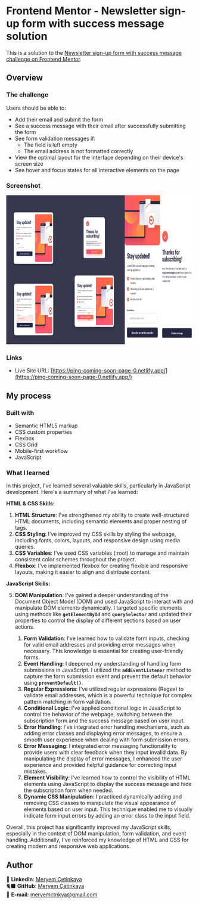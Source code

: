 # Frontend Mentor - Newsletter sign-up form with success message solution

This is a solution to the [Newsletter sign-up form with success message challenge on Frontend Mentor](https://www.frontendmentor.io/challenges/newsletter-signup-form-with-success-message-3FC1AZbNrv).

## Overview

### The challenge

Users should be able to:

- Add their email and submit the form
- See a success message with their email after successfully submitting the form
- See form validation messages if:
  - The field is left empty
  - The email address is not formatted correctly
- View the optimal layout for the interface depending on their device's screen size
- See hover and focus states for all interactive elements on the page

### Screenshot

<div class="image-container">
  <img src="./assets/images/screenshot.png" alt="Intro component with sign up form desktop" height= "400">
</div>

### Links

- Live Site URL: [https://ping-coming-soon-page-0.netlify.app/](https://ping-coming-soon-page-0.netlify.app/)

## My process

### Built with

- Semantic HTML5 markup
- CSS custom properties
- Flexbox
- CSS Grid
- Mobile-first workflow
- JavaScript

### What I learned

In this project, I've learned several valuable skills, particularly in JavaScript development. Here's a summary of what I've learned:

**HTML & CSS Skills:**

1. **HTML Structure**: I've strengthened my ability to create well-structured HTML documents, including semantic elements and proper nesting of tags.
2. **CSS Styling**: I've improved my CSS skills by styling the webpage, including fonts, colors, layouts, and responsive design using media queries.
3. **CSS Variables**: I've used CSS variables (:root) to manage and maintain consistent color schemes throughout the project.
4. **Flexbox**: I've implemented flexbox for creating flexible and responsive layouts, making it easier to align and distribute content.

**JavaScript Skills:**

5. **DOM Manipulation**: I've gained a deeper understanding of the Document Object Model (DOM) and used JavaScript to interact with and manipulate DOM elements dynamically. I targeted specific elements using methods like **`getElementById`** and **`querySelector`** and updated their properties to control the display of different sections based on user actions.

   1. **Form Validation**: I've learned how to validate form inputs, checking for valid email addresses and providing error messages when necessary. This knowledge is essential for creating user-friendly forms.
   1. **Event Handling**: I deepened my understanding of handling form submissions in JavaScript. I utilized the **`addEventListener`** method to capture the form submission event and prevent the default behavior using **`preventDefault()`**.
   1. **Regular Expressions**: I've utilized regular expressions (Regex) to validate email addresses, which is a powerful technique for complex pattern matching in form validation.
   1. **Conditional Logic**: I've applied conditional logic in JavaScript to control the behavior of the webpage, switching between the subscription form and the success message based on user input.
   1. **Error Handling**: I've integrated error handling mechanisms, such as adding error classes and displaying error messages, to ensure a smooth user experience when dealing with form submission errors.
   1. **Error Messaging**: I integrated error messaging functionality to provide users with clear feedback when they input invalid data. By manipulating the display of error messages, I enhanced the user experience and provided helpful guidance for correcting input mistakes.
   1. **Element Visibility**: I've learned how to control the visibility of HTML elements using JavaScript to display the success message and hide the subscription form when needed.
   1. **Dynamic CSS Manipulation**: I practiced dynamically adding and removing CSS classes to manipulate the visual appearance of elements based on user input. This technique enabled me to visually indicate form input errors by adding an error class to the input field.

Overall, this project has significantly improved my JavaScript skills, especially in the context of DOM manipulation, form validation, and event handling. Additionally, I've reinforced my knowledge of HTML and CSS for creating modern and responsive web applications.

## Author

💼 **LinkedIn**: <a title="Meryem Çetinkaya | LinkedIn" href="https://www.linkedin.com/in/meryem-cetinkaya/" target="_blank">Meryem Çetinkaya</a><br/>
🐈‍⬛ **GitHub**: <a title="Meryem Çetinkaya | GitHub" href="https://github.com/meryemctnky" target="_blank">Meryem Çetinkaya</a><br/>
📩 **E-mail**: <a title="meryemctnkya@gmail.com" href="mailto:meryemctnkya@gmail.com" target="_blank">meryemctnkya@gmail.com</a><br/><br/>
